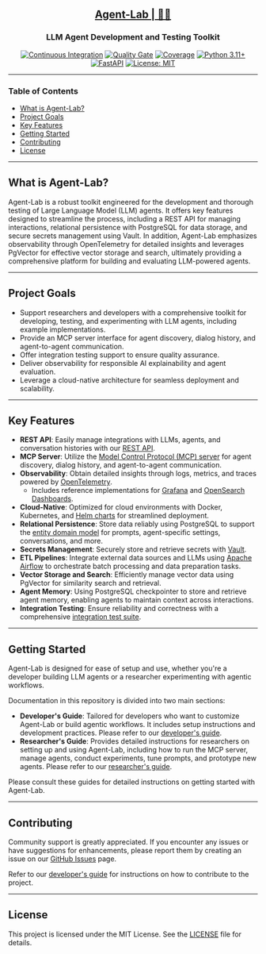 <h2 align="center"><a href="https://github.com/bsantanna/agent-lab">Agent-Lab | 🤖🧪</a></h2>
<h3 align="center">LLM Agent Development and Testing Toolkit</h3>

<div align="center">

[![Continuous Integration](https://github.com/bsantanna/agent-lab/actions/workflows/build.yml/badge.svg)](https://github.com/bsantanna/agent-lab/actions/workflows/build.yml)
[![Quality Gate](https://sonarcloud.io/api/project_badges/measure?project=bsantanna_agent-lab&metric=alert_status)](https://sonarcloud.io/dashboard?id=bsantanna_agent-lab)
[![Coverage](https://sonarcloud.io/api/project_badges/measure?project=bsantanna_agent-lab&metric=coverage)](https://sonarcloud.io/component_measures?metric=coverage&selected=bsantanna_agent-lab%3Aapp&id=bsantanna_agent-lab)
[![Python 3.11+](https://img.shields.io/badge/python-3.11+-blue.svg)](https://www.python.org/downloads/)
[![FastAPI](https://img.shields.io/badge/FastAPI-009485.svg?logo=fastapi&logoColor=white)](#key-features)
[![License: MIT](https://img.shields.io/badge/License-MIT-blue.svg)](doc/LICENSE.md)

</div>

---

### Table of Contents
- [What is Agent-Lab?](#what-is-agent-lab)
- [Project Goals](#project-goals)
- [Key Features](#key-features)
- [Getting Started](#getting-started)
- [Contributing](#contributing)
- [License](#license)

---

## What is Agent-Lab?

Agent-Lab is a robust toolkit engineered for the development and thorough testing of Large Language Model (LLM) agents. It offers key features designed to streamline the process, including a REST API for managing interactions, relational persistence with PostgreSQL for data storage, and secure secrets management using Vault. In addition, Agent-Lab emphasizes observability through OpenTelemetry for detailed insights and leverages PgVector for effective vector storage and search, ultimately providing a comprehensive platform for building and evaluating LLM-powered agents.

---

## Project Goals

- Support researchers and developers with a comprehensive toolkit for developing, testing, and experimenting with LLM agents, including example implementations.
- Provide an MCP server interface for agent discovery, dialog history, and agent-to-agent communication.
- Offer integration testing support to ensure quality assurance.
- Deliver observability for responsible AI explainability and agent evaluation.
- Leverage a cloud-native architecture for seamless deployment and scalability.

---

## Key Features

- **REST API**: Easily manage integrations with LLMs, agents, and conversation histories with our [REST API](doc/REST_API.md).
- **MCP Server**: Utilize the [Model Control Protocol (MCP) server](doc/MCP.md) for agent discovery, dialog history, and agent-to-agent communication.
- **Observability**: Obtain detailed insights through logs, metrics, and traces powered by [OpenTelemetry](doc/OTEL.md).
  - Includes reference implementations for [Grafana](doc/otel/GRAFANA.md) and [OpenSearch Dashboards](doc/otel/OPENSEARCH.md).
- **Cloud-Native**: Optimized for cloud environments with Docker, Kubernetes, and [Helm charts](doc/CHARTS.md) for streamlined deployment.
- **Relational Persistence**: Store data reliably using PostgreSQL to support the [entity domain model](doc/DOMAIN.md) for prompts, agent-specific settings, conversations, and more.
- **Secrets Management**: Securely store and retrieve secrets with [Vault](doc/VAULT.md).
- **ETL Pipelines**: Integrate external data sources and LLMs using [Apache Airflow](doc/ETL.md) to orchestrate batch processing and data preparation tasks.
- **Vector Storage and Search**: Efficiently manage vector data using PgVector for similarity search and retrieval.
- **Agent Memory**: Using PostgreSQL checkpointer to store and retrieve agent memory, enabling agents to maintain context across interactions.
- **Integration Testing**: Ensure reliability and correctness with a comprehensive [integration test suite](doc/TESTS.md).

---

## Getting Started

Agent-Lab is designed for ease of setup and use, whether you're a developer building LLM agents or a researcher experimenting with agentic workflows.

Documentation in this repository is divided into two main sections:

- **Developer's Guide**: Tailored for developers who want to customize Agent-Lab or build agentic workflows. It includes setup instructions and development practices. Please refer to our [developer's guide](doc/DEV_GUIDE.md).
- **Researcher's Guide**: Provides detailed instructions for researchers on setting up and using Agent-Lab, including how to run the MCP server, manage agents, conduct experiments, tune prompts, and prototype new agents. Please refer to our [researcher's guide](doc/RESEARCHER_GUIDE.md).

Please consult these guides for detailed instructions on getting started with Agent-Lab.

---

## Contributing

Community support is greatly appreciated. If you encounter any issues or have suggestions for enhancements, please report them by creating an issue on our [GitHub Issues](https://github.com/bsantanna/agent-lab/issues) page.

Refer to our [developer's guide](doc/DEV_GUIDE.md) for instructions on how to contribute to the project.

---

## License

This project is licensed under the MIT License. See the [LICENSE](doc/LICENSE.md) file for details.
